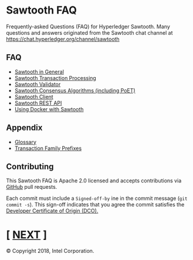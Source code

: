 # Sawtooth FAQ
Frequently-asked Questions (FAQ) for Hyperledger Sawtooth.
Many questions and answers originated from the Sawtooth chat channel at
https://chat.hyperledger.org/channel/sawtooth

## FAQ
* [Sawtooth in General](sawtooth.rst)
* [Sawtooth Transaction Processing](transaction-processing.rst)
* [Sawtooth Validator](validator.rst)
* [Sawtooth Consensus Algorithms (including PoET)](consensus.rst)
* [Sawtooth Client](client.rst)
* [Sawtooth REST API](rest.rst)
* [Using Docker with Sawtooth](docker.rst)

## Appendix
* [Glossary](glossary.rst)
* [Transaction Family Prefixes](prefixes.rst)

## Contributing

This Sawtooth FAQ is Apache 2.0 licensed and accepts contributions via
[GitHub](https://github.com/danintel/sawtooth-faq) pull requests.

Each commit must include a `Signed-off-by` ine in the commit message (`git commit -s`). This sign-off indicates that you agree the commit satisfies the [Developer Certificate of Origin (DCO).](https://developercertificate.org/)

# \[ [NEXT](validator.rst) \]

© Copyright 2018, Intel Corporation.
